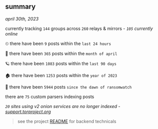 
## summary
_april 30th, 2023_

currently tracking `144` groups across `260` relays & mirrors - _`105` currently online_

⏲ there have been `9` posts within the `last 24 hours`

🦈 there have been `365` posts within the `month of april`

🪐 there have been `1083` posts within the `last 90 days`

🏚 there have been `1253` posts within the `year of 2023`

🦕 there have been `5944` posts `since the dawn of ransomwatch`

there are `75` custom parsers indexing posts

_`20` sites using v2 onion services are no longer indexed - [support.torproject.org](https://support.torproject.org/onionservices/v2-deprecation/)_

> see the project [README](https://github.com/joshhighet/ransomwatch#ransomwatch--) for backend technicals

